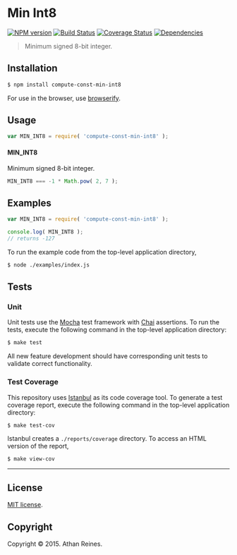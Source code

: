 Min Int8
===
[![NPM version][npm-image]][npm-url] [![Build Status][travis-image]][travis-url] [![Coverage Status][coveralls-image]][coveralls-url] [![Dependencies][dependencies-image]][dependencies-url]

> Minimum signed 8-bit integer.


## Installation

``` bash
$ npm install compute-const-min-int8
```

For use in the browser, use [browserify](https://github.com/substack/node-browserify).


## Usage

``` javascript
var MIN_INT8 = require( 'compute-const-min-int8' );
```

#### MIN_INT8

Minimum signed 8-bit integer.

``` javascript
MIN_INT8 === -1 * Math.pow( 2, 7 );
```


## Examples

``` javascript
var MIN_INT8 = require( 'compute-const-min-int8' );

console.log( MIN_INT8 );
// returns -127
```

To run the example code from the top-level application directory,

``` bash
$ node ./examples/index.js
```


## Tests

### Unit

Unit tests use the [Mocha](http://mochajs.org/) test framework with [Chai](http://chaijs.com) assertions. To run the tests, execute the following command in the top-level application directory:

``` bash
$ make test
```

All new feature development should have corresponding unit tests to validate correct functionality.


### Test Coverage

This repository uses [Istanbul](https://github.com/gotwarlost/istanbul) as its code coverage tool. To generate a test coverage report, execute the following command in the top-level application directory:

``` bash
$ make test-cov
```

Istanbul creates a `./reports/coverage` directory. To access an HTML version of the report,

``` bash
$ make view-cov
```


---
## License

[MIT license](http://opensource.org/licenses/MIT). 


## Copyright

Copyright &copy; 2015. Athan Reines.


[npm-image]: http://img.shields.io/npm/v/compute-const-min-int8.svg
[npm-url]: https://npmjs.org/package/compute-const-min-int8

[travis-image]: http://img.shields.io/travis/compute-io/const-min-int8/master.svg
[travis-url]: https://travis-ci.org/compute-io/const-min-int8

[coveralls-image]: https://img.shields.io/coveralls/compute-io/const-min-int8/master.svg
[coveralls-url]: https://coveralls.io/r/compute-io/const-min-int8?branch=master

[dependencies-image]: http://img.shields.io/david/compute-io/const-min-int8.svg
[dependencies-url]: https://david-dm.org/compute-io/const-min-int8

[dev-dependencies-image]: http://img.shields.io/david/dev/compute-io/const-min-int8.svg
[dev-dependencies-url]: https://david-dm.org/dev/compute-io/const-min-int8

[github-issues-image]: http://img.shields.io/github/issues/compute-io/const-min-int8.svg
[github-issues-url]: https://github.com/compute-io/const-min-int8/issues

